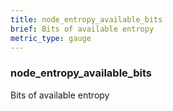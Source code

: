 ```yaml
---
title: node_entropy_available_bits
brief: Bits of available entropy
metric_type: gauge
---
```

### node_entropy_available_bits

Bits of available entropy